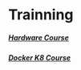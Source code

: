 # Trainning


##### [Hardware Course](https://www.ybet.be/en-hardware/course-network.php)

##### [Docker K8 Course](https://github.com/stacksimplify)
